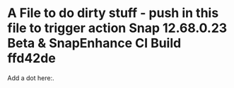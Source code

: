 # A File to do dirty stuff - push in this file to trigger action Snap 12.68.0.23 Beta & SnapEnhance CI Build ffd42de

Add a dot here:.
